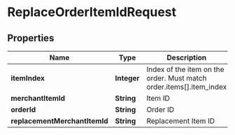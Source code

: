 

# ReplaceOrderItemIdRequest


## Properties

| Name | Type | Description | Notes |
|------------ | ------------- | ------------- | -------------|
|**itemIndex** | **Integer** | Index of the item on the order.  Must match order.items[].item_index |  [optional] |
|**merchantItemId** | **String** | Item ID |  [optional] |
|**orderId** | **String** | Order ID |  [optional] |
|**replacementMerchantItemId** | **String** | Replacement Item ID |  [optional] |



